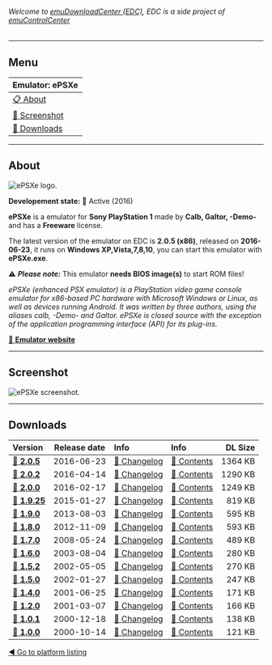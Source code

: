 ###### Welcome to [emuDownloadCenter (EDC)](https://github.com/PhoenixInteractiveNL/emuDownloadCenter/wiki/), EDC is a side project of [emuControlCenter](https://github.com/PhoenixInteractiveNL/emuControlCenter/wiki/)
***
## Menu
| **Emulator: ePSXe** |
|:---------|
| [:clipboard: About](#about) |
| [:sunrise: Screenshot](#screenshot) |
| [:floppy_disk: Downloads](#downloads) |
***
## About
![](https://github.com/PhoenixInteractiveNL/emuDownloadCenter/wiki/images_emulator/epsxe_logo_200.jpg "ePSXe logo.")

**Developement state:** :large_blue_circle: Active (2016)

**ePSXe** is a emulator for **Sony PlayStation 1** made by **Calb, Galtor, -Demo-** and has a **Freeware** license.

The latest version of the emulator on EDC is **2.0.5 (x86)**, released on **2016-06-23**, it runs on **Windows XP,Vista,7,8,10**, you can start this emulator with **ePSXe.exe**.

:warning: _**Please note:**_ This emulator **needs BIOS image(s)** to start ROM files!

_ePSXe (enhanced PSX emulator) is a PlayStation video game console emulator for x86-based PC hardware with Microsoft Windows or Linux, as well as devices running Android. It was written by three authors, using the aliases calb, -Demo- and Galtor. ePSXe is closed source with the exception of the application programming interface (API) for its plug-ins._

[:link: **Emulator website**](http://www.epsxe.com/)
***
## Screenshot
![](https://raw.githubusercontent.com/PhoenixInteractiveNL/emuDownloadCenter/master/hooks/epsxe/screen.jpg "ePSXe screenshot.")
***
## Downloads
| Version  | Release date  | Info       | Info       | DL Size    |
|:---------|:-------------:|:-----------|:-----------|-----------:|
| [:floppy_disk: **2.0.5**](https://github.com/PhoenixInteractiveNL/edc-repo0001/raw/master/epsxe/2.0.5.7z) | 2016-06-23 | [:page_facing_up: Changelog](https://github.com/PhoenixInteractiveNL/edc-repo0001/blob/master/epsxe/2.0.5_changelog.txt) | [:mag_right: Contents](https://github.com/PhoenixInteractiveNL/edc-repo0001/blob/master/epsxe/2.0.5_contents.txt) | 1364 KB |
| [:floppy_disk: **2.0.2**](https://github.com/PhoenixInteractiveNL/edc-repo0001/raw/master/epsxe/2.0.2.7z) | 2016-04-14 | [:page_facing_up: Changelog](https://github.com/PhoenixInteractiveNL/edc-repo0001/blob/master/epsxe/2.0.2_changelog.txt) | [:mag_right: Contents](https://github.com/PhoenixInteractiveNL/edc-repo0001/blob/master/epsxe/2.0.2_contents.txt) | 1290 KB |
| [:floppy_disk: **2.0.0**](https://github.com/PhoenixInteractiveNL/edc-repo0001/raw/master/epsxe/2.0.0.7z) | 2016-02-17 | [:page_facing_up: Changelog](https://github.com/PhoenixInteractiveNL/edc-repo0001/blob/master/epsxe/2.0.0_changelog.txt) | [:mag_right: Contents](https://github.com/PhoenixInteractiveNL/edc-repo0001/blob/master/epsxe/2.0.0_contents.txt) | 1249 KB |
| [:floppy_disk: **1.9.25**](https://github.com/PhoenixInteractiveNL/edc-repo0001/raw/master/epsxe/1.9.25.7z) | 2015-01-27 | [:page_facing_up: Changelog](https://github.com/PhoenixInteractiveNL/edc-repo0001/blob/master/epsxe/1.9.25_changelog.txt) | [:mag_right: Contents](https://github.com/PhoenixInteractiveNL/edc-repo0001/blob/master/epsxe/1.9.25_contents.txt) | 819 KB |
| [:floppy_disk: **1.9.0**](https://github.com/PhoenixInteractiveNL/edc-repo0001/raw/master/epsxe/1.9.0.7z) | 2013-08-03 | [:page_facing_up: Changelog](https://github.com/PhoenixInteractiveNL/edc-repo0001/blob/master/epsxe/1.9.0_changelog.txt) | [:mag_right: Contents](https://github.com/PhoenixInteractiveNL/edc-repo0001/blob/master/epsxe/1.9.0_contents.txt) | 595 KB |
| [:floppy_disk: **1.8.0**](https://github.com/PhoenixInteractiveNL/edc-repo0001/raw/master/epsxe/1.8.0.7z) | 2012-11-09 | [:page_facing_up: Changelog](https://github.com/PhoenixInteractiveNL/edc-repo0001/blob/master/epsxe/1.8.0_changelog.txt) | [:mag_right: Contents](https://github.com/PhoenixInteractiveNL/edc-repo0001/blob/master/epsxe/1.8.0_contents.txt) | 593 KB |
| [:floppy_disk: **1.7.0**](https://github.com/PhoenixInteractiveNL/edc-repo0001/raw/master/epsxe/1.7.0.7z) | 2008-05-24 | [:page_facing_up: Changelog](https://github.com/PhoenixInteractiveNL/edc-repo0001/blob/master/epsxe/1.7.0_changelog.txt) | [:mag_right: Contents](https://github.com/PhoenixInteractiveNL/edc-repo0001/blob/master/epsxe/1.7.0_contents.txt) | 489 KB |
| [:floppy_disk: **1.6.0**](https://github.com/PhoenixInteractiveNL/edc-repo0001/raw/master/epsxe/1.6.0.7z) | 2003-08-04 | [:page_facing_up: Changelog](https://github.com/PhoenixInteractiveNL/edc-repo0001/blob/master/epsxe/1.6.0_changelog.txt) | [:mag_right: Contents](https://github.com/PhoenixInteractiveNL/edc-repo0001/blob/master/epsxe/1.6.0_contents.txt) | 280 KB |
| [:floppy_disk: **1.5.2**](https://github.com/PhoenixInteractiveNL/edc-repo0001/raw/master/epsxe/1.5.2.7z) | 2002-05-05 | [:page_facing_up: Changelog](https://github.com/PhoenixInteractiveNL/edc-repo0001/blob/master/epsxe/1.5.2_changelog.txt) | [:mag_right: Contents](https://github.com/PhoenixInteractiveNL/edc-repo0001/blob/master/epsxe/1.5.2_contents.txt) | 270 KB |
| [:floppy_disk: **1.5.0**](https://github.com/PhoenixInteractiveNL/edc-repo0001/raw/master/epsxe/1.5.0.7z) | 2002-01-27 | [:page_facing_up: Changelog](https://github.com/PhoenixInteractiveNL/edc-repo0001/blob/master/epsxe/1.5.0_changelog.txt) | [:mag_right: Contents](https://github.com/PhoenixInteractiveNL/edc-repo0001/blob/master/epsxe/1.5.0_contents.txt) | 247 KB |
| [:floppy_disk: **1.4.0**](https://github.com/PhoenixInteractiveNL/edc-repo0001/raw/master/epsxe/1.4.0.7z) | 2001-06-25 | [:page_facing_up: Changelog](https://github.com/PhoenixInteractiveNL/edc-repo0001/blob/master/epsxe/1.4.0_changelog.txt) | [:mag_right: Contents](https://github.com/PhoenixInteractiveNL/edc-repo0001/blob/master/epsxe/1.4.0_contents.txt) | 171 KB |
| [:floppy_disk: **1.2.0**](https://github.com/PhoenixInteractiveNL/edc-repo0001/raw/master/epsxe/1.2.0.7z) | 2001-03-07 | [:page_facing_up: Changelog](https://github.com/PhoenixInteractiveNL/edc-repo0001/blob/master/epsxe/1.2.0_changelog.txt) | [:mag_right: Contents](https://github.com/PhoenixInteractiveNL/edc-repo0001/blob/master/epsxe/1.2.0_contents.txt) | 166 KB |
| [:floppy_disk: **1.0.1**](https://github.com/PhoenixInteractiveNL/edc-repo0001/raw/master/epsxe/1.0.1.7z) | 2000-12-18 | [:page_facing_up: Changelog](https://github.com/PhoenixInteractiveNL/edc-repo0001/blob/master/epsxe/1.0.1_changelog.txt) | [:mag_right: Contents](https://github.com/PhoenixInteractiveNL/edc-repo0001/blob/master/epsxe/1.0.1_contents.txt) | 138 KB |
| [:floppy_disk: **1.0.0**](https://github.com/PhoenixInteractiveNL/edc-repo0001/raw/master/epsxe/1.0.0.7z) | 2000-10-14 | [:page_facing_up: Changelog](https://github.com/PhoenixInteractiveNL/edc-repo0001/blob/master/epsxe/1.0.0_changelog.txt) | [:mag_right: Contents](https://github.com/PhoenixInteractiveNL/edc-repo0001/blob/master/epsxe/1.0.0_contents.txt) | 121 KB |

[:arrow_backward: Go to platform listing](https://github.com/PhoenixInteractiveNL/emuDownloadCenter/wiki/EDC-Platform-List)
